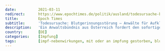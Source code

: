 ```yaml
---
date:          2021-03-11
redirect:      https://www.epochtimes.de/politik/ausland/todesursache-blutgerinnungsstoerung-anwaelte-fuer-aufklaerung-fordern-widerruf-der-astrazeneca-zulassung-a3467949.html
title:         Epoch Times
subtitle:      'Todesursache: Blutgerinnungsstörung – Anwälte für Aufklärung fordern Widerruf der AstraZeneca-Zulassung'
description:   'Ein Anwaltsbündnis aus Österreich fordert den sofortigen Stopp der AstraZeneca-Impfung. Grund dafür sei die Nebenwirkung von massiven Blutgerinnungsstörungen, welche den Tod einer Krankenschwester verursacht habe. Diese wird von den österreichischen Behörden und der EMA als „nicht typische Nebenwirkung“ behandelt.'
country:       [DE]
categories:    [Impfung]
tags:          [impf-nebenwirkungen, mit oder an impfung gestorben, blutgerinnungsstörungen, astrazeneca]
---
```

